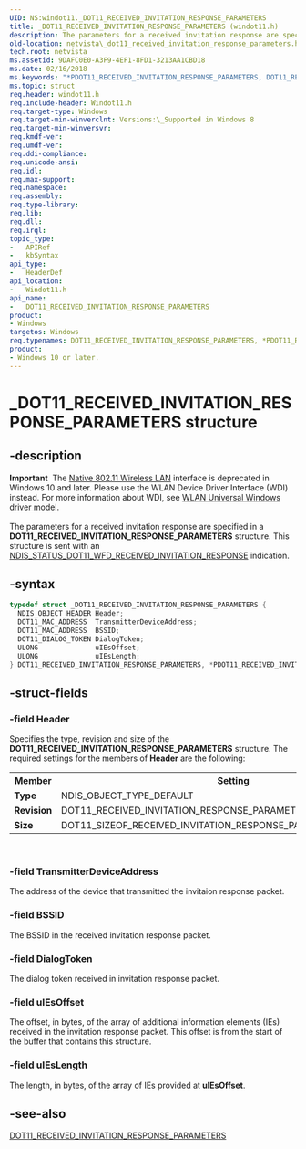 ```yaml
---
UID: NS:windot11._DOT11_RECEIVED_INVITATION_RESPONSE_PARAMETERS
title: _DOT11_RECEIVED_INVITATION_RESPONSE_PARAMETERS (windot11.h)
description: The parameters for a received invitation response are specified in a DOT11_RECEIVED_INVITATION_RESPONSE_PARAMETERS structure. This structure is sent with an NDIS_STATUS_DOT11_WFD_RECEIVED_INVITATION_RESPONSE indication.
old-location: netvista\_dot11_received_invitation_response_parameters.htm
tech.root: netvista
ms.assetid: 9DAFC0E0-A3F9-4EF1-8FD1-3213AA1CBD18
ms.date: 02/16/2018
ms.keywords: "*PDOT11_RECEIVED_INVITATION_RESPONSE_PARAMETERS, DOT11_RECEIVED_INVITATION_RESPONSE_PARAMETERS, DOT11_RECEIVED_INVITATION_RESPONSE_PARAMETERS structure [Network Drivers Starting with Windows Vista], PDOT11_RECEIVED_INVITATION_RESPONSE_PARAMETERS, PDOT11_RECEIVED_INVITATION_RESPONSE_PARAMETERS structure pointer [Network Drivers Starting with Windows Vista], _DOT11_RECEIVED_INVITATION_RESPONSE_PARAMETERS, netvista._dot11_received_invitation_response_parameters, windot11/DOT11_RECEIVED_INVITATION_RESPONSE_PARAMETERS, windot11/PDOT11_RECEIVED_INVITATION_RESPONSE_PARAMETERS"
ms.topic: struct
req.header: windot11.h
req.include-header: Windot11.h
req.target-type: Windows
req.target-min-winverclnt: Versions:\_Supported in Windows 8
req.target-min-winversvr:
req.kmdf-ver:
req.umdf-ver:
req.ddi-compliance:
req.unicode-ansi:
req.idl:
req.max-support:
req.namespace:
req.assembly:
req.type-library:
req.lib:
req.dll:
req.irql:
topic_type:
-	APIRef
-	kbSyntax
api_type:
-	HeaderDef
api_location:
-	Windot11.h
api_name:
-	DOT11_RECEIVED_INVITATION_RESPONSE_PARAMETERS
product:
- Windows
targetos: Windows
req.typenames: DOT11_RECEIVED_INVITATION_RESPONSE_PARAMETERS, *PDOT11_RECEIVED_INVITATION_RESPONSE_PARAMETERS
product:
- Windows 10 or later.
---
```


# _DOT11_RECEIVED_INVITATION_RESPONSE_PARAMETERS structure


## -description


<div class="alert"><b>Important</b>  The <a href="https://msdn.microsoft.com/library/windows/hardware/ff560689">Native 802.11 Wireless LAN</a> interface is deprecated in Windows 10 and later. Please use the WLAN Device Driver Interface (WDI) instead. For more information about WDI, see <a href="https://msdn.microsoft.com/6EF92E34-7BC9-465E-B05D-2BCB29165A18">WLAN Universal Windows driver model</a>.</div><div> </div>The parameters for a received invitation response are specified in a <b>DOT11_RECEIVED_INVITATION_RESPONSE_PARAMETERS</b> structure. This structure is sent with an <a href="https://msdn.microsoft.com/library/windows/hardware/hh439795">NDIS_STATUS_DOT11_WFD_RECEIVED_INVITATION_RESPONSE</a> indication.


## -syntax


```cpp
typedef struct _DOT11_RECEIVED_INVITATION_RESPONSE_PARAMETERS {
  NDIS_OBJECT_HEADER Header;
  DOT11_MAC_ADDRESS  TransmitterDeviceAddress;
  DOT11_MAC_ADDRESS  BSSID;
  DOT11_DIALOG_TOKEN DialogToken;
  ULONG              uIEsOffset;
  ULONG              uIEsLength;
} DOT11_RECEIVED_INVITATION_RESPONSE_PARAMETERS, *PDOT11_RECEIVED_INVITATION_RESPONSE_PARAMETERS;
```


## -struct-fields




### -field Header

Specifies the type, revision and size of the <b>DOT11_RECEIVED_INVITATION_RESPONSE_PARAMETERS</b> structure. The required settings for the members of <b>Header</b> are the following:

<table>
<tr>
<th>Member</th>
<th>Setting</th>
</tr>
<tr>
<td><b>Type</b></td>
<td>NDIS_OBJECT_TYPE_DEFAULT</td>
</tr>
<tr>
<td><b>Revision</b></td>
<td>DOT11_RECEIVED_INVITATION_RESPONSE_PARAMETERS_REVISION_1</td>
</tr>
<tr>
<td><b>Size</b></td>
<td>DOT11_SIZEOF_RECEIVED_INVITATION_RESPONSE_PARAMETERS_REVISION_1</td>
</tr>
</table>
 


### -field TransmitterDeviceAddress

The address of the device that transmitted the invitaion response packet.


### -field BSSID

The BSSID in the received invitation response packet.


### -field DialogToken

The dialog token received in invitation response packet.


### -field uIEsOffset

The offset, in bytes,  of the array of additional information elements (IEs) received in the invitation response packet. This offset is from the start of the buffer that contains this structure.


### -field uIEsLength

The length, in bytes, of the array of IEs provided at <b>uIEsOffset</b>.


## -see-also

<a href="..\windot11\ns-windot11-_dot11_received_invitation_response_parameters.md">DOT11_RECEIVED_INVITATION_RESPONSE_PARAMETERS</a>



 

 


